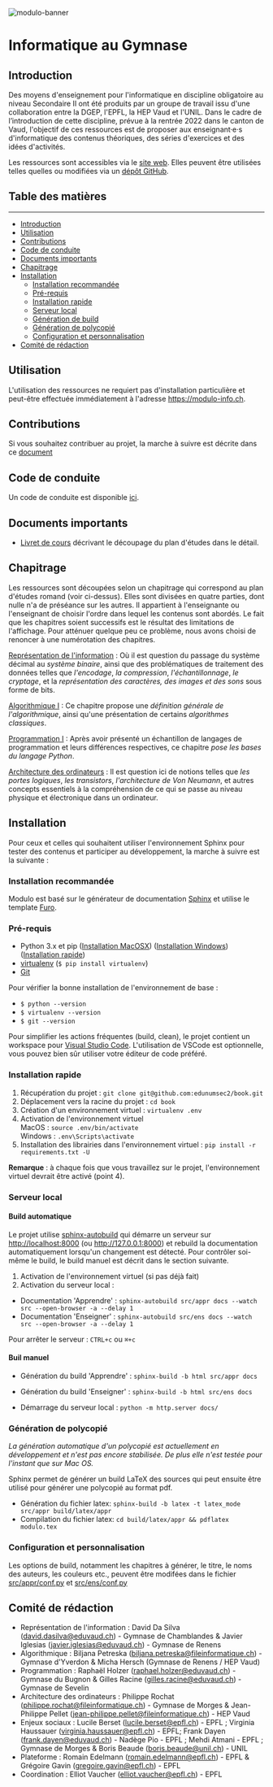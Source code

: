 ![modulo-banner](https://github.com/edunumsec2/modulo2/blob/main/source/_static/assets/modulo-head-banner.svg)

# Informatique au Gymnase

## Introduction

Des moyens d'enseignement pour l'informatique en discipline obligatoire au niveau Secondaire II ont été produits par un groupe de travail issu d'une collaboration entre la DGEP, l'EPFL, la HEP Vaud et l'UNIL. Dans le cadre de l’introduction de cette discipline, prévue à la rentrée 2022 dans le canton de Vaud, l'objectif de ces ressources est de proposer aux enseignant·e·s d'informatique des contenus théoriques, des séries d'exercices et des idées d'activités.

Les ressources sont accessibles via le [site web](https://modulo-info.ch/). Elles peuvent être utilisées telles quelles ou modifiées via un [dépôt GitHub](https://github.com/edunumsec2/book).

## Table des matières

---

- [Introduction](#introduction)
- [Utilisation](#utilisation)
- [Contributions](#contributions)
- [Code de conduite](#code-de-conduite)
- [Documents importants](#documents-importants)
- [Chapitrage](#chapitrage)
- [Installation](#installation)
  - [Installation recommandée](#installation-recommandée)
  - [Pré-requis](#pré-requis)
  - [Installation rapide](#installation-rapide)
  - [Serveur local](#serveur-local)
  - [Génération de build](#génération-de-build)
  - [Génération de polycopié](#génération-de-polycopié)
  - [Configuration et personnalisation](#configuration-et-personnalisation)
- [Comité de rédaction](#comité-de-rédaction)

## Utilisation

L'utilisation des ressources ne requiert pas d'installation particulière et peut-être effectuée immédiatement à l'adresse <https://modulo-info.ch>.

## Contributions

Si vous souhaitez contribuer au projet, la marche à suivre est décrite dans ce [document](https://github.com/edunumsec2/book/blob/master/CONTRIBUTING.md)

## Code de conduite

Un code de conduite est disponible [ici](https://github.com/edunumsec2/book/blob/master/CODE_OF_CONDUCT.md).

## Documents importants

- [Livret de cours](https://files.edunumsec2.ch/livret.pdf) décrivant le découpage du plan d'études dans le détail.

## Chapitrage

Les ressources sont découpées selon un chapitrage qui correspond au plan d'études romand (voir ci-dessus). Elles sont divisées en quatre parties, dont nulle n'a de préséance sur les autres. Il appartient à l'enseignante ou l'enseignant de choisir l'ordre dans lequel les contenus sont abordés. Le fait que les chapitres soient successifs est le résultat des limitations de l'affichage. Pour atténuer quelque peu ce problème, nous avons choisi de renoncer à une numérotation des chapitres.

[Représentation de l'information](https://apprendre.modulo-info.ch/content/appr/theme/rep-info/accueil/eleve.html)
: Où il est question du passage du système décimal au *système binaire*, ainsi que des problématiques de traitement des données telles que *l'encodage*, *la compression*, *l'échantillonnage*, *le cryptage*, et la *représentation des caractères, des images et des sons* sous forme de bits.

[Algorithmique I](https://apprendre.modulo-info.ch/content/appr/theme/algo1/accueil/eleve.html)
: Ce chapitre propose une *définition générale de l'algorithmique*, ainsi qu'une présentation de certains *algorithmes classiques*.

[Programmation I](https://apprendre.modulo-info.ch/content/appr/theme/prog1/accueil/elevenew.html)
: Après avoir présenté un échantillon de langages de programmation et leurs différences respectives, ce chapitre *pose les bases du langage Python*.

[Architecture des ordinateurs](https://apprendre.modulo-info.ch/content/appr/theme/archi/accueil/eleve.html)
: Il est question ici de notions telles que *les portes logiques*, *les transistors*, *l'architecture de Von Neumann*, et autres concepts essentiels à la compréhension de ce qui se passe au niveau physique et électronique dans un ordinateur.

## Installation

Pour ceux et celles qui souhaitent utiliser l'environnement Sphinx pour tester des contenus et participer au développement, la marche à suivre est la suivante :

### Installation recommandée

Modulo est basé sur le générateur de documentation [Sphinx](https://www.sphinx-doc.org/en/master/) et utilise le template [Furo](https://github.com/pradyunsg/furo).

### Pré-requis

- Python 3.x et pip ([Installation MacOSX](https://docs.python-guide.org/starting/install3/osx/)) ([Installation Windows](https://docs.python-guide.org/starting/install3/win/)) ([Installation rapide](https://www.python.org/downloads/))
- [virtualenv](https://virtualenv.pypa.io/en/latest/) (`$ pip install virtualenv`)
- [Git](https://git-scm.com/book/en/v2/Getting-Started-Installing-Git)

Pour vérifier la bonne installation de l'environnement de base :

- `$ python --version`
- `$ virtualenv --version`
- `$ git --version`

Pour simplifier les actions fréquentes (build, clean), le projet contient un workspace pour [Visual Studio Code](https://code.visualstudio.com/). L'utilisation de VSCode est optionnelle, vous pouvez bien sûr utiliser votre éditeur de code préféré.

### Installation rapide

1. Récupération du projet : `git clone git@github.com:edunumsec2/book.git`
1. Déplacement vers la racine du projet : `cd book`
1. Création d'un environnement virtuel : `virtualenv .env`
1. Activation de l'environnement virtuel  
    MacOS : `source .env/bin/activate`  
    Windows : `.env\Scripts\activate`
1. Installation des librairies dans l'environnement virtuel : `pip install -r requirements.txt -U`

**Remarque** : à chaque fois que vous travaillez sur le projet, l'environnement virtuel devrait être activé (point 4).

### Serveur local

#### Build automatique
Le projet utilise [sphinx-autobuild](https://github.com/executablebooks/sphinx-autobuild) qui démarre un serveur sur <http://localhost:8000> (ou <http://127.0.0.1:8000>) et rebuild la documentation automatiquement lorsqu'un changement est détecté. Pour contrôler soi-même le build, le build manuel est décrit dans le section suivante. 

1. Activation de l'environnement virtuel (si pas déjà fait)
2. Activation du serveur local :

- Documentation 'Apprendre' : `sphinx-autobuild src/appr docs --watch src --open-browser -a --delay 1`
- Documentation 'Enseigner' : `sphinx-autobuild src/ens docs --watch src --open-browser -a --delay 1`

Pour arrêter le serveur : `CTRL+c` ou `⌘+c`


#### Buil manuel

- Génération du build 'Apprendre' : `sphinx-build -b html src/appr docs`
- Génération du build 'Enseigner' : `sphinx-build -b html src/ens docs`

- Démarrage du serveur local : `python -m http.server docs/`

### Génération de polycopié

*La génération automatique d'un polycopié est actuellement en développement et n'est pas encore stabilisée. De plus elle n'est testée pour l'instant que sur Mac OS.*

Sphinx permet de générer un build LaTeX des sources qui peut ensuite être utilisé pour générer une polycopié au format pdf.

- Génération du fichier latex: `sphinx-build -b latex -t latex_mode src/appr build/latex/appr`
- Compilation du fichier latex: `cd build/latex/appr && pdflatex modulo.tex`

### Configuration et personnalisation

Les options de build, notamment les chapitres à générer, le titre, le noms des auteurs, les couleurs etc., peuvent être modifées dans le fichier [src/appr/conf.py](src/appr/conf.py) et [src/ens/conf.py](src/ens/conf.py)

## Comité de rédaction

- Représentation de l'information : David Da Silva (david.dasilva@eduvaud.ch) - Gymnase de Chamblandes & Javier Iglesias (javier.iglesias@eduvaud.ch) - Gymnase de Renens
- Algorithmique : Biljana Petreska (biljana.petreska@fileinformatique.ch) - Gymnase d'Yverdon & Micha Hersch (Gymnase de Renens / HEP Vaud)
- Programmation : Raphaël Holzer (raphael.holzer@eduvaud.ch) - Gymnase du Bugnon & Gilles Racine (gilles.racine@eduvaud.ch) - Gymnase de Sevelin
- Architecture des ordinateurs : Philippe Rochat (philippe.rochat@fileinformatique.ch) - Gymnase de Morges & Jean-Philippe Pellet (jean-philippe.pellet@fileinformatique.ch) - HEP Vaud
- Enjeux sociaux : Lucile Berset (lucile.berset@epfl.ch) - EPFL ;  Virginia Haussauer (virginia.haussauer@epfl.ch) - EPFL;  Frank Dayen (frank.dayen@eduvaud.ch) - Nadège Pio - EPFL ; Mehdi Atmani - EPFL ; Gymnase de Morges & Boris Beaude (boris.beaude@unil.ch) - UNIL
- Plateforme : Romain Edelmann (romain.edelmann@epfl.ch) - EPFL & Grégoire Gavin (gregoire.gavin@epfl.ch) - EPFL
- Coordination : Elliot Vaucher (elliot.vaucher@epfl.ch) - EPFL
